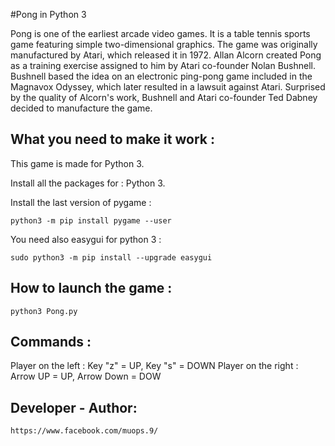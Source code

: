 #Pong in Python 3

Pong is one of the earliest arcade video games. It is a table tennis sports game featuring simple two-dimensional graphics. The game was originally manufactured by Atari, which released it in 1972. Allan Alcorn created Pong as a training exercise assigned to him by Atari co-founder Nolan Bushnell. Bushnell based the idea on an electronic ping-pong game included in the Magnavox Odyssey, which later resulted in a lawsuit against Atari. Surprised by the quality of Alcorn's work, Bushnell and Atari co-founder Ted Dabney decided to manufacture the game.

## What you need to make it work :

This game is made for Python 3.

Install all the packages for : Python 3.

Install the last version of pygame :

```
python3 -m pip install pygame --user

```

You need also easygui for python 3 :

```
sudo python3 -m pip install --upgrade easygui

```
## How to launch the game :

```
python3 Pong.py

```

## Commands :
Player on the left : Key "z" = UP, Key "s" = DOWN Player on the right : Arrow UP = UP, Arrow Down = DOW

## Developer - Author:
```
https://www.facebook.com/muops.9/

```
